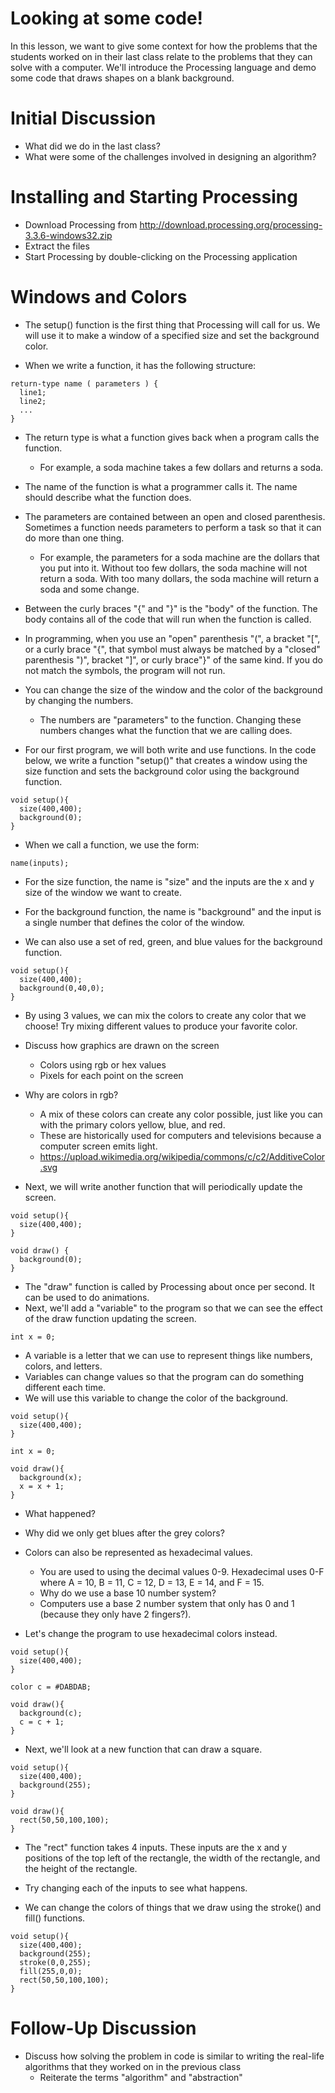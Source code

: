 Looking at some code!
=====================

In this lesson, we want to give some context for how the problems that the students worked on in their last class relate to the problems that they can solve with a computer.
We'll introduce the Processing language and demo some code that draws shapes on a blank background.

Initial Discussion
==================

* What did we do in the last class?
* What were some of the challenges involved in designing an algorithm?

Installing and Starting Processing
==================================

* Download Processing from http://download.processing.org/processing-3.3.6-windows32.zip
* Extract the files
* Start Processing by double-clicking on the Processing application

Windows and Colors
==================

* The setup() function is the first thing that Processing will call for us.  We will use it to make a window of a 
  specified size and set the background color.

* When we write a function, it has the following structure:

```
return-type name ( parameters ) {
  line1;
  line2;
  ...
}
```

* The return type is what a function gives back when a program calls the function. 
  * For example, a soda machine takes a few dollars and returns a soda.
* The name of the function is what a programmer calls it.  The name should describe what the function does.
* The parameters are contained between an open and closed parenthesis.  Sometimes a function needs parameters to 
  perform a task so that it can do more than one thing.
  * For example, the parameters for a soda machine are the dollars that you put into it.  Without too few dollars, the soda
    machine will not return a soda.  With too many dollars, the soda machine will return a soda and some change.
* Between the curly braces "{" and "}" is the "body" of the function.  The body contains all of the code that will run 
  when the function is called.
  
* In programming, when you use an "open" parenthesis "(", a bracket "[", or a curly brace "{", that symbol must always be matched
  by a "closed" parenthesis ")", bracket "]", or curly brace"}" of the same kind.  If you do not match the symbols, the program 
  will not run.

* You can change the size of the window and the color of the background by changing the numbers.
  * The numbers are "parameters" to the function.  Changing these numbers changes what the function that 
    we are calling does.
   
* For our first program, we will both write and use functions.  In the code below, we write a function "setup()" that 
  creates a window using the size function and sets the background color using the background function.

```
void setup(){
  size(400,400);
  background(0);
}
```

* When we call a function, we use the form:

```
name(inputs);
```

* For the size function, the name is "size" and the inputs are the x and y size of the window we want to create.
* For the background function, the name is "background" and the input is a single number that defines the color of the window.

* We can also use a set of red, green, and blue values for the background function.

```
void setup(){
  size(400,400);
  background(0,40,0);
}
```

* By using 3 values, we can mix the colors to create any color that we choose!  Try mixing different values to produce your 
  favorite color.
  
* Discuss how graphics are drawn on the screen
  * Colors using rgb or hex values
  * Pixels for each point on the screen
  
* Why are colors in rgb?
  * A mix of these colors can create any color possible, just like you can with the primary colors yellow, blue, and red.
  * These are historically used for computers and televisions because a computer screen emits light.
  * https://upload.wikimedia.org/wikipedia/commons/c/c2/AdditiveColor.svg

* Next, we will write another function that will periodically update the screen.

```
void setup(){
  size(400,400);
}

void draw() {
  background(0);
}
```

* The "draw" function is called by Processing about once per second.  It can be used to do animations.
* Next, we'll add a "variable" to the program so that we can see the effect of the draw function updating the screen.

```
int x = 0;
```

* A variable is a letter that we can use to represent things like numbers, colors, and letters. 
* Variables can change values so that the program can do something different each time.
* We will use this variable to change the color of the background.

```
void setup(){
  size(400,400);
}

int x = 0;

void draw(){
  background(x);
  x = x + 1;
}
```

* What happened?
* Why did we only get blues after the grey colors?
* Colors can also be represented as hexadecimal values.
  * You are used to using the decimal values 0-9.  Hexadecimal uses 0-F where A = 10, B = 11, C = 12, D = 13, E = 14, and F = 15.
  * Why do we use a base 10 number system?
  * Computers use a base 2 number system that only has 0 and 1 (because they only have 2 fingers?).
  
* Let's change the program to use hexadecimal colors instead.

```
void setup(){
  size(400,400);
}

color c = #DABDAB;

void draw(){
  background(c);
  c = c + 1;
}
```

* Next, we'll look at a new function that can draw a square.

```
void setup(){
  size(400,400);
  background(255);
}

void draw(){
  rect(50,50,100,100);
}
```

* The "rect" function takes 4 inputs.  These inputs are the x and y positions of the top left of the rectangle, the width of the 
  rectangle, and the height of the rectangle.
* Try changing each of the inputs to see what happens.

* We can change the colors of things that we draw using the stroke() and fill() functions.

```
void setup(){
  size(400,400);
  background(255);
  stroke(0,0,255);
  fill(255,0,0);
  rect(50,50,100,100);
}
```

Follow-Up Discussion
====================

* Discuss how solving the problem in code is similar to writing the real-life algorithms that they worked on in the previous class
  * Reiterate the terms "algorithm" and "abstraction"
